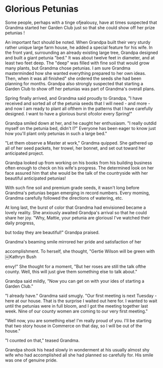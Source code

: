 Glorious Petunias
=================

Some people, perhaps with a tinge ofjealousy, have at times suspected that Grandma
started her Garden Club just so that she could show off her prize petunias !

An important fact should be noted. When Grandpa built their very sturdy rather unique
large farm house, he added a special feature for his wife. In the front yard,
surrounding an already existing large tree, Grandpa designed and built a giant
petunia "bed." It was about twelve feet in diameter, and at least two feet deep. The
"deep" was filled with fine soil that would grow many plants, but Grandma chose
petunias. I am sure Grandma masterminded how she wanted everything prepared to her
own ideas. Then, when it was all finished" she ordered the seeds she had been
planning for months. Grandpa also strongly suspected that starting a Garden Club to
show off her petunias was part of Grandma's overall plans.

Spring finally arrived, and Grandma said proudly to Grandpa, "I have received and
sorted all of the petunia seeds that I will need - and more - and now I am ready to
plant all ofthem in the patterns that I have carefully designed. I want to have a
glorious burst ofcolor every Spring!"

Grandpa smiled down at her, and he caught her enthusiasm. "I really outdid myself on
the petunia bed, didn't I?" Everyone has been eager to know just how you'll plant
only petunias in such a large bed."

"Let them observe a Master at work," Grandma quipped. She gathered up all of her seed
packets, her trowel, her bonnet, and set out toward her anticipated project.

Grandpa looked up from working on his books from his building business often enough
to check on his wife's progress. The determined look on her face assured him that she
would be the talk of the countryside with her beautiful anticipated petunias!

With such fine soil and premium grade seeds, it wasn't long before Grandma's petunias
began emerging in record numbers. Every moming, Grandma carefully followed the
directions of watering, etc.

At long last, the burst of color that Grandma had envisioned became a lovely reality.
She anxiously awaited Grandpa's arrival so that he could share her joy. "Why, Mattie,
your petunia are gloriousl I've watched their daily progress,

but today they are beautiful!" Grandpa praised.

Grandma's beaming smile mirrored her pride and satisfaction of her

accomplishment. To herself, she thought, "Gertie Wilson will be green with ￼Kathryn
Bush

envy!" She thought for a moment, "But her roses are still the talk ofthe county.
Well, this will just give them something else to talk about."

Grandpa said mildly, "Now you can get on with your ides of starting a Garden Club."

"I already have." Grandma said smugly. "Our first meeting is next Tuesday - here at
our house. That is the surprise I waited out here for. I wanted to wait until the
petunias were in full bloom, and I got the meeting together last week. Nine of our
county women are coming to our very first meeting."

"Well now, you are something else! I'm really proud of you. I'll be starting that two
story house in Commerce on that day, so I will be out of the house."

"I counted on that," teased Grandma.

Grandpa shook his head slowly in wonderment at his usually almost shy wife who had
accomplished all she had planned so carefully for. His smile was one of genuine
pride.


